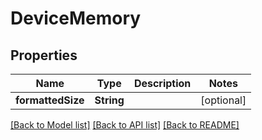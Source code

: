 # DeviceMemory

## Properties
Name | Type | Description | Notes
------------ | ------------- | ------------- | -------------
**formattedSize** | **String** |  | [optional] 

[[Back to Model list]](../README.md#documentation-for-models) [[Back to API list]](../README.md#documentation-for-api-endpoints) [[Back to README]](../README.md)


